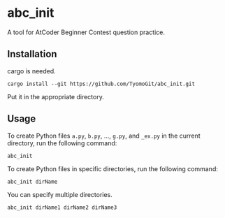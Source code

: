 # abc_init
A tool for AtCoder Beginner Contest question practice.

## Installation
cargo is needed.
```
cargo install --git https://github.com/TyomoGit/abc_init.git
```
Put it in the appropriate directory.

## Usage
To create Python files `a.py`, `b.py`, ..., `g.py`, and `_ex.py` in the current directory, run the following command:
```
abc_init
```

To create Python files in specific directories, run the following command:
```
abc_init dirName
```
You can specify multiple directories.
```
abc_init dirName1 dirName2 dirName3
```
